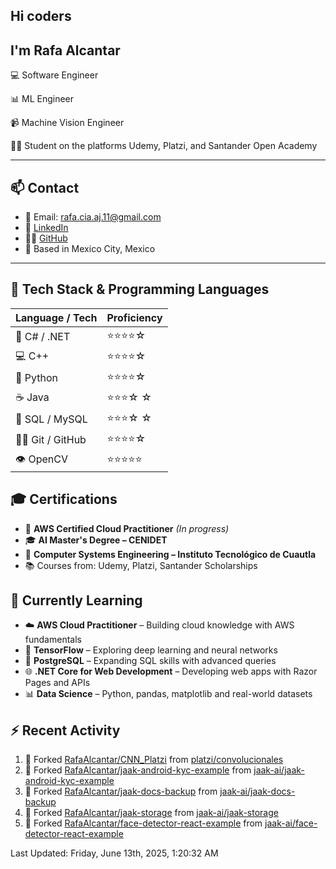 ## Hi coders
## I'm Rafa Alcantar


💻 Software Engineer

📊 ML Engineer

📹 Machine Vision Engineer

👨‍💻 Student on the platforms Udemy, Platzi, and Santander Open Academy

---
## 📫 Contact

- 📧 Email: [rafa.cia.aj.11@gmail.com](mailto:rafa.cia.aj.11@gmail.com)  
- 💼 [LinkedIn](https://www.linkedin.com/in/rafael-alcantar-juarez/)  
- 🧑‍💻 [GitHub](https://github.com/RafaAlcantar)  
- 📍 Based in Mexico City, Mexico

---
## 🧰 Tech Stack & Programming Languages

| Language / Tech   |  Proficiency   |
|-------------------|----------------|
| 🎯 C# / .NET      | ⭐⭐⭐⭐☆   |
| 💻 C++            | ⭐⭐⭐⭐☆   |
| 🐍 Python         | ⭐⭐⭐⭐☆   |
| ☕ Java           | ⭐⭐⭐☆ ☆   |
| 💾 SQL / MySQL    | ⭐⭐⭐☆ ☆   |
| 🧑‍💻 Git / GitHub   | ⭐⭐⭐⭐☆   |
| 👁️ OpenCV         | ⭐⭐⭐⭐⭐  |


## 🎓 Certifications

- 📜 **AWS Certified Cloud Practitioner** *(In progress)*  
- 🎓 **AI Master's Degree – CENIDET**  
- 📘 **Computer Systems Engineering – Instituto Tecnológico de Cuautla**  
- 📚 Courses from: Udemy, Platzi, Santander Scholarships

## 🧪 Currently Learning

- ☁️ **AWS Cloud Practitioner** – Building cloud knowledge with AWS fundamentals  
- 🤖 **TensorFlow** – Exploring deep learning and neural networks  
- 🐘 **PostgreSQL** – Expanding SQL skills with advanced queries  
- 🌐 **.NET Core for Web Development** – Developing web apps with Razor Pages and APIs  
- 📊 **Data Science** – Python, pandas, matplotlib and real-world datasets

## :zap: Recent Activity
<!--RECENT_ACTIVITY:start-->
1. 🔱 Forked [RafaAlcantar/CNN_Platzi](https://github.com/RafaAlcantar/CNN_Platzi) from [platzi/convolucionales](https://github.com/platzi/convolucionales)
2. 🔱 Forked [RafaAlcantar/jaak-android-kyc-example](https://github.com/RafaAlcantar/jaak-android-kyc-example) from [jaak-ai/jaak-android-kyc-example](https://github.com/jaak-ai/jaak-android-kyc-example)
3. 🔱 Forked [RafaAlcantar/jaak-docs-backup](https://github.com/RafaAlcantar/jaak-docs-backup) from [jaak-ai/jaak-docs-backup](https://github.com/jaak-ai/jaak-docs-backup)
4. 🔱 Forked [RafaAlcantar/jaak-storage](https://github.com/RafaAlcantar/jaak-storage) from [jaak-ai/jaak-storage](https://github.com/jaak-ai/jaak-storage)
5. 🔱 Forked [RafaAlcantar/face-detector-react-example](https://github.com/RafaAlcantar/face-detector-react-example) from [jaak-ai/face-detector-react-example](https://github.com/jaak-ai/face-detector-react-example)
<!--RECENT_ACTIVITY:end-->
<!--RECENT_ACTIVITY:last_update-->
Last Updated: Friday, June 13th, 2025, 1:20:32 AM
<!--RECENT_ACTIVITY:last_update_end-->

